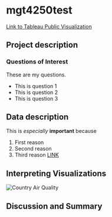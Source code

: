 # mgt4250test

[Link to Tableau Public Visualization](https://public.tableau.com/views/Buccellato/Sheet1?:language=en-US&:display_count=n&:origin=viz_share_link)

## Project description
### Questions of Interest
These are my questions.
- This is question 1
- This is question 2
- This is question 3

## Data description
This is *especially* **important** because
1. First reason
2. Second reason
3. Third reason [LINK](https://www.elon.edu)

## Interpreting Visualizations
![Country Air Quality](https://github.com/mbucc900/mgt4250test/assets/152214870/2c3cd99e-1d07-4d54-b17c-6aed9510f5b4)

## Discussion and Summary
